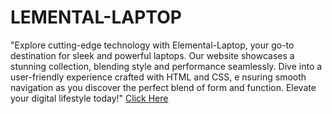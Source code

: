 # LEMENTAL-LAPTOP
"Explore cutting-edge technology with Elemental-Laptop, your go-to destination for sleek and powerful laptops. 
Our website showcases a stunning collection, blending style and performance seamlessly. 
Dive into a user-friendly experience crafted with HTML and CSS, e
nsuring smooth navigation as you discover the perfect blend of form and function. 
Elevate your digital lifestyle today!"
[Click Here](https://yashdatir1999.github.io/ELEMENTAL-LAPTOP/)
